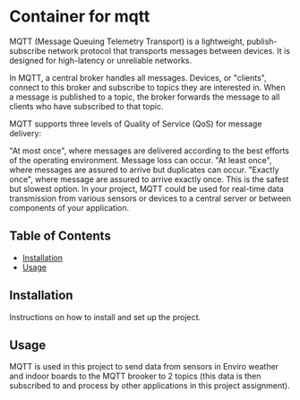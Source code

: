 # Container for mqtt

MQTT (Message Queuing Telemetry Transport) is a lightweight, publish-subscribe network protocol that transports messages between devices. It is designed for high-latency or unreliable networks.

In MQTT, a central broker handles all messages. Devices, or "clients", connect to this broker and subscribe to topics they are interested in. When a message is published to a topic, the broker forwards the message to all clients who have subscribed to that topic.

MQTT supports three levels of Quality of Service (QoS) for message delivery:

"At most once", where messages are delivered according to the best efforts of the operating environment. Message loss can occur.
"At least once", where messages are assured to arrive but duplicates can occur.
"Exactly once", where message are assured to arrive exactly once. This is the safest but slowest option.
In your project, MQTT could be used for real-time data transmission from various sensors or devices to a central server or between components of your application.

## Table of Contents

- [Installation](#installation)
- [Usage](#usage)

## Installation

Instructions on how to install and set up the project.

## Usage

MQTT is used in this project to send data from sensors in Enviro weather and indoor boards to the MQTT brooker to 2 topics (this data is then subscribed to and process by other applications in this project assignment).